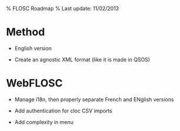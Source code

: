 % FLOSC Roadmap
% Last update: 11/02/2013

# Method

* English version

* Create an agnostic XML format (like it is made in QSOS)

# WebFLOSC

* Manage i18n, then properly separate French and ENglish versions

* Add authentication for cloc CSV imports

* Add complexity in menu

